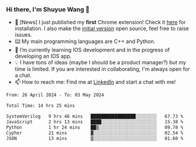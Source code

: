 ### Hi there, I'm Shuyue Wang 👋

- 🎉 [News] I just published my **first** Chrome extension! Check it [here](https://chrome.google.com/webstore/detail/aiofdhjednbbfajbcpmgbblpljncfnkh) for installation. I also make the [initial version](https://github.com/wangsy503/PennCalendar) open source, feel free to raise issues.
- ⌨️ My main programming languages are C++ and Python.
- 🌱 I’m currently learning IOS development and in the progress of developing an IOS app.
- 💡 I have tons of ideas (maybe I should be a product manager?) but my time is limited. If you are interested in collaborating, I'm always open for a chat.
- 📫 How to reach me: Find me at [LinkedIn](https://www.linkedin.com/in/shuyuew/) and start a chat with me!

<!--
**wangsy503/wangsy503** is a ✨ _special_ ✨ repository because its `README.md` (this file) appears on your GitHub profile.

Here are some ideas to get you started:

- 🔭 I’m currently working on ...
- 🌱 I’m currently learning ...
- 👯 I’m looking to collaborate on ...
- 🤔 I’m looking for help with ...
- 💬 Ask me about ...
- 📫 How to reach me: ...
- 😄 Pronouns: ...
- ⚡ Fun fact: ...
-->
<!--START_SECTION:waka-->

```txt
From: 26 April 2024 - To: 03 May 2024

Total Time: 14 hrs 25 mins

SystemVerilog   9 hrs 46 mins   █████████████████░░░░░░░░   67.73 %
JavaScript      2 hrs 13 mins   ████░░░░░░░░░░░░░░░░░░░░░   15.38 %
Python          1 hr 24 mins    ██▒░░░░░░░░░░░░░░░░░░░░░░   09.78 %
Cypher          21 mins         ▓░░░░░░░░░░░░░░░░░░░░░░░░   02.54 %
JSON            13 mins         ▒░░░░░░░░░░░░░░░░░░░░░░░░   01.60 %
```

<!--END_SECTION:waka-->
